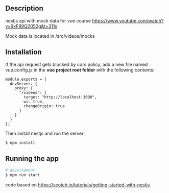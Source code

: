 ## Description

nestjs api with mock data for vue course https://www.youtube.com/watch?v=9xF89Q2052g&t=311s

Mock data is located in /src/videos/mocks

## Installation

If the api request gets blocked by cors policy, add a new file named vue.config.js in the **vue project root folder** with the following contents:

```
module.exports = {
  devServer: {
    proxy: {
      "/videos": {
        target: "http://localhost:3000",
        ws: true,
        changeOrigin: true
      }
    }
  }
};
```

Then install nestjs and run the server:

```bash
$ npm install
```

## Running the app

```bash
# development
$ npm run start
```

code based on https://scotch.io/tutorials/getting-started-with-nestjs
